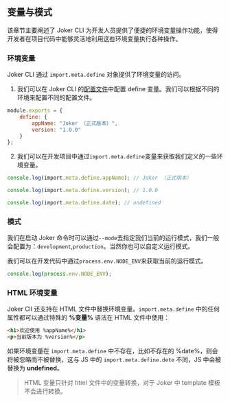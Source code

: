 ## 变量与模式

该章节主要阐述了 Joker CLI 为开发人员提供了便捷的环境变量操作功能，使得开发者在项目代码中能够灵活地利用这些环境变量执行各种操作。

### 环境变量

Joker CLI 通过 `import.meta.define` 对象提供了环境变量的访问。

1. 我们可以在 Joker CLI 的[配置文件](/cli/setting-plugin)中配置 define 变量。我们可以根据不同的环境来配置不同的配置文件。

```js
module.exports = {
    define: {
        appName: "Joker （正式版本）",
        version: "1.0.0"
    }
};
```

2. 我们可以在开发项目中通过`import.meta.define`变量来获取我们定义的一些环境变量。

```ts
console.log(import.meta.define.appName); // Joker （正式版本）

console.log(import.meta.define.version); // 1.0.0

console.log(import.meta.define.date); // undefined
```

### 模式

我们在启动 Joker 命令时可以通过`--mode`去指定我们当前的运行模式，我们一般会配置为：`development`,`production`。当然你也可以自定义运行模式。

我们可以在开发代码中通过`process.env.NODE_ENV`来获取当前的运行模式。

```ts
console.log(process.env.NODE_ENV);
```

### HTML 环境变量

Joker ClI 还支持在 HTML 文件中替换环境变量。`import.meta.define` 中的任何属性都可以通过特殊的 **%变量%** 语法在 HTML 文件中使用：

```html
<h1>欢迎使用 %appName%</h1>
<p>当前版本为 %version%</p>
```

如果环境变量在 `import.meta.define` 中不存在，比如不存在的 %date%，则会将被忽略而不被替换，这与 JS 中的 `import.meta.define.dete` 不同，JS 中会被替换为 **undefined**。

> HTML 变量只针对 html 文件中的变量转换，对于 Joker 中 template 模板不会进行转换。
